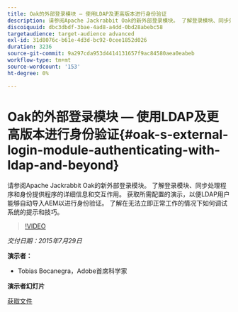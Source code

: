 ```yaml
---
title: Oak的外部登录模块 — 使用LDAP及更高版本进行身份验证
description: 请参阅Apache Jackrabbit Oak的新外部登录模块。 了解登录模块、同步处理程序和身份提供程序的详细信息和交互作用。 获取所需配置的演示，以便LDAP用户能够自动导入AEM以进行身份验证。 了解在无法立即正常工作的情况下如何调试系统的提示和技巧。
discoiquuid: dbc3dbdf-3bae-4ad8-a4dd-0bd28abebc58
targetaudience: target-audience advanced
exl-id: 31d8076c-b61e-4d3d-bc92-0cee1852d026
duration: 3236
source-git-commit: 9a297cda953d4414131657f9ac84580aea0eabeb
workflow-type: tm+mt
source-wordcount: '153'
ht-degree: 0%

---
```


# Oak的外部登录模块 — 使用LDAP及更高版本进行身份验证{#oak-s-external-login-module-authenticating-with-ldap-and-beyond}

请参阅Apache Jackrabbit Oak的新外部登录模块。 了解登录模块、同步处理程序和身份提供程序的详细信息和交互作用。 获取所需配置的演示，以便LDAP用户能够自动导入AEM以进行身份验证。 了解在无法立即正常工作的情况下如何调试系统的提示和技巧。

>[!VIDEO](https://video.tv.adobe.com/v/19382/?quality=9)

*交付日期：2015年7月29日*

**演示者：**

* Tobias Bocanegra，Adobe首席科学家

**演示者幻灯片**

[获取文件](assets/oak-ldap-cqgems.pdf)
<!--
[Get back to the Overview](https://helpx.adobe.com/experience-manager/kt/eseminars/gems/aem-index.html)
-->
